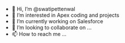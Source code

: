 - 👋 Hi, I’m @swatipettenwal
- 👀 I’m interested in Apex coding and projects
- 🌱 I’m currently working on Salesforce
- 💞️ I’m looking to collaborate on ...
- 📫 How to reach me ...

<!---
swatipettenwal/swatipettenwal is a ✨ special ✨ repository because its `README.md` (this file) appears on your GitHub profile.
You can click the Preview link to take a look at your changes.
--->
